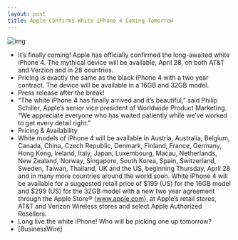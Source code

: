 ```yaml
---
layout: post
title: Apple Confirms White iPhone 4 Coming Tomorrow
---
```

![img](http://media.idownloadblog.com/wp-content/uploads/2011/04/white-iPhone-4-tomorrow.png)
* It’s finally coming! Apple has officially confirmed the long-awaited white iPhone 4. The mythical device will be available, April 28, on both AT&T and Verzion and in 28 countries.
* Pricing is exactly the same as the black iPhone 4 with a two year contract. The device will be available in a 16GB and 32GB model.
* Press release after the break!
* “The white iPhone 4 has finally arrived and it’s beautiful,” said Philip Schiller, Apple’s senior vice president of Worldwide Product Marketing. “We appreciate everyone who has waited patiently while we’ve worked to get every detail right.”
* Pricing & Availability
* White models of iPhone 4 will be available in Austria, Australia, Belgium, Canada, China, Czech Republic, Denmark, Finland, France, Germany, Hong Kong, Ireland, Italy, Japan, Luxembourg, Macau, Netherlands, New Zealand, Norway, Singapore, South Korea, Spain, Switzerland, Sweden, Taiwan, Thailand, UK and the US, beginning Thursday, April 28 and in many more countries around the world soon. White iPhone 4 will be available for a suggested retail price of $199 (US) for the 16GB model and $299 (US) for the 32GB model with a new two year agreement through the Apple Store® (www.apple.com), at Apple’s retail stores, AT&T and Verizon Wireless stores and select Apple Authorized Resellers.
* Long live the white iPhone! Who will be picking one up tomorrow?
* [BusinessWire]

